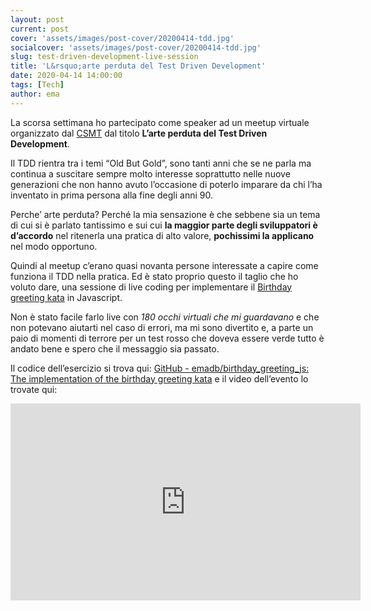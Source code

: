 ```yaml
---
layout: post
current: post
cover: 'assets/images/post-cover/20200414-tdd.jpg'
socialcover: 'assets/images/post-cover/20200414-tdd.jpg'
slug: test-driven-development-live-session
title: 'L&rsquo;arte perduta del Test Driven Development'
date: 2020-04-14 14:00:00
tags: [Tech]
author: ema 
---
```



La scorsa settimana ho partecipato come speaker ad un meetup virtuale organizzato dal [CSMT](https://www.csmt.it) dal titolo **L’arte perduta del Test Driven Development**.

Il TDD rientra tra i temi “Old But Gold”, sono tanti anni che se ne parla ma continua a suscitare sempre molto interesse soprattutto nelle nuove generazioni che non hanno avuto l’occasione di poterlo imparare da chi l’ha inventato in prima persona alla fine degli anni 90. 

Perche’ arte perduta? Perché la mia sensazione è che sebbene sia un tema di cui si è parlato tantissimo e sui cui **la maggior parte degli sviluppatori è d’accordo** nel ritenerla una pratica di alto valore, **pochissimi la applicano** nel modo opportuno.

Quindi al meetup c’erano quasi novanta persone interessate a capire come funziona il TDD nella pratica.
Ed è stato proprio questo il taglio che ho voluto dare, una sessione di live coding per implementare il [Birthday greeting kata](http://matteo.vaccari.name/blog/archives/154) in Javascript.

Non è stato facile farlo live con *180 occhi virtuali che mi guardavano* e che non potevano aiutarti nel caso di errori, ma mi sono divertito e, a parte un paio di momenti di terrore per un test rosso che doveva essere verde tutto è andato bene e spero che il messaggio sia passato. 

Il codice dell’esercizio si trova qui: [GitHub - emadb/birthday_greeting_js: The implementation of the birthday greeting kata](https://github.com/emadb/birthday_greeting_js) e il video dell’evento lo trovate qui: 

<div class="rwd-video">
<iframe width="560" height="315" src="https://www.youtube.com/embed/c9F1w87VIAQ" frameborder="0" allow="accelerometer; autoplay; encrypted-media; gyroscope; picture-in-picture" allowfullscreen></iframe>
</div>